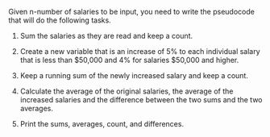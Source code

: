 Given n-number of salaries to be input, you need to write the pseudocode that will do the following tasks.

1.  Sum the salaries as they are read and keep a count.

2.  Create a new variable that is an increase of 5% to each individual salary that is less than $50,000 and 4% for salaries $50,000 and higher.

3.  Keep a running sum of the newly increased salary and keep a count.

4.  Calculate the average of the original salaries, the average of the increased salaries and the difference between the two sums and the two averages.

5.  Print the sums, averages, count, and differences.
